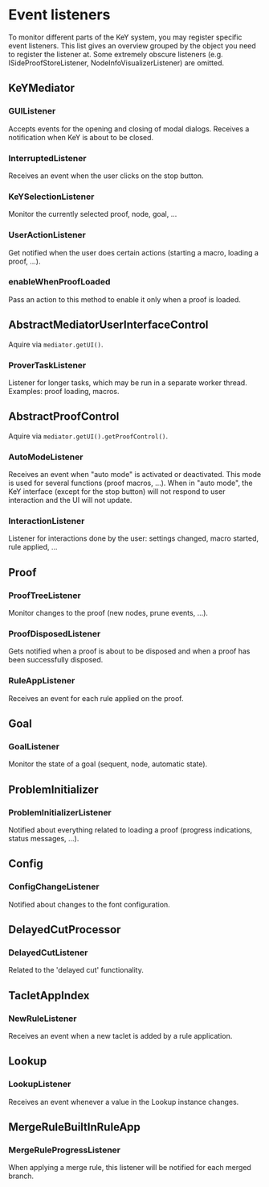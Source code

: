 # Event listeners

To monitor different parts of the KeY system, you may register specific event listeners.
This list gives an overview grouped by the object you need to register the listener at.
Some extremely obscure listeners (e.g. ISideProofStoreListener, NodeInfoVisualizerListener) are omitted.

## KeYMediator

### GUIListener

Accepts events for the opening and closing of modal dialogs.
Receives a notification when KeY is about to be closed.

### InterruptedListener

Receives an event when the user clicks on the stop button.

### KeYSelectionListener

Monitor the currently selected proof, node, goal, ...

### UserActionListener

Get notified when the user does certain actions (starting a macro, loading a proof, ...).

### enableWhenProofLoaded

Pass an action to this method to enable it only when a proof is loaded.

## AbstractMediatorUserInterfaceControl

Aquire via `mediator.getUI()`.

### ProverTaskListener

Listener for longer tasks, which may be run in a separate worker thread. Examples: proof loading, macros.

## AbstractProofControl

Aquire via `mediator.getUI().getProofControl()`.

### AutoModeListener

Receives an event when "auto mode" is activated or deactivated.
This mode is used for several functions (proof macros, ...).
When in "auto mode", the KeY interface (except for the stop button) will not respond to user interaction and the UI will not update.

### InteractionListener

Listener for interactions done by the user: settings changed, macro started, rule applied, ...

## Proof

### ProofTreeListener

Monitor changes to the proof (new nodes, prune events, ...).

### ProofDisposedListener

Gets notified when a proof is about to be disposed and when a proof has been successfully disposed.

### RuleAppListener

Receives an event for each rule applied on the proof.

## Goal

### GoalListener

Monitor the state of a goal (sequent, node, automatic state).

## ProblemInitializer

### ProblemInitializerListener

Notified about everything related to loading a proof (progress indications, status messages, ...).

## Config

### ConfigChangeListener

Notified about changes to the font configuration.

## DelayedCutProcessor

### DelayedCutListener

Related to the 'delayed cut' functionality.

## TacletAppIndex

### NewRuleListener

Receives an event when a new taclet is added by a rule application.

## Lookup

### LookupListener

Receives an event whenever a value in the Lookup instance changes.

## MergeRuleBuiltInRuleApp

### MergeRuleProgressListener

When applying a merge rule, this listener will be notified for each merged branch.